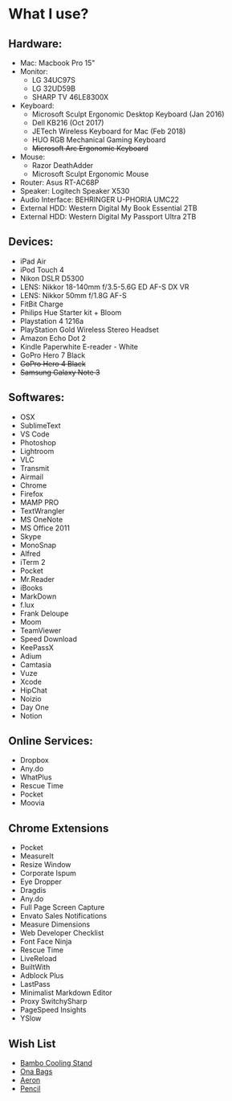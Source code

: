 What I use?
================

## Hardware:

- Mac: Macbook Pro 15"
- Monitor: 
  - LG 34UC97S
  - LG 32UD59B
  - SHARP TV 46LE8300X
- Keyboard: 
  - Microsoft Sculpt Ergonomic Desktop Keyboard (Jan 2016)
  - Dell KB216 (Oct 2017)
  - JETech Wireless Keyboard for Mac (Feb 2018)
  - HUO RGB Mechanical Gaming Keyboard
  - ~~Microsoft Arc Ergonomic Keyboard~~
- Mouse: 
  - Razor DeathAdder
  - Microsoft Sculpt Ergonomic Mouse
- Router: Asus RT-AC68P
- Speaker: Logitech Speaker X530
- Audio Interface: BEHRINGER U-PHORIA UMC22
- External HDD: Western Digital My Book Essential 2TB
- External HDD: Western Digital My Passport Ultra 2TB

## Devices:

- iPad Air 
- iPod Touch 4
- Nikon DSLR D5300
- LENS: Nikkor 18-140mm f/3.5-5.6G ED AF-S DX VR
- LENS: Nikkor 50mm f/1.8G AF-S
- FitBit Charge
- Philips Hue Starter kit + Bloom
- Playstation 4 1216a
- PlayStation Gold Wireless Stereo Headset
- Amazon Echo Dot 2
- Kindle Paperwhite E-reader - White
- GoPro Hero 7 Black
- ~~GoPro Hero 4 Black~~
- ~~Samsung Galaxy Note 3~~

## Softwares:

- OSX
- SublimeText
- VS Code
- Photoshop
- Lightroom
- VLC
- Transmit
- Airmail
- Chrome
- Firefox
- MAMP PRO
- TextWrangler
- MS OneNote
- MS Office 2011
- Skype
- MonoSnap
- Alfred
- iTerm 2
- Pocket
- Mr.Reader
- iBooks
- MarkDown
- f.lux 
- Frank Deloupe
- Moom
- TeamViewer
- Speed Download
- KeePassX
- Adium
- Camtasia
- Vuze
- Xcode
- HipChat
- Noizio
- Day One
- Notion


## Online Services:

- Dropbox
- Any.do
- WhatPlus
- Rescue Time
- Pocket
- Moovia


## Chrome Extensions

- Pocket
- MeasureIt
- Resize Window
- Corporate Ispum
- Eye Dropper
- Dragdis
- Any.do
- Full Page Screen Capture
- Envato Sales Notifications
- Measure Dimensions
- Web Developer Checklist
- Font Face Ninja
- Rescue Time
- LiveReload
- BuiltWith
- Adblock Plus
- LastPass
- Minimalist Markdown Editor
- Proxy SwitchySharp
- PageSpeed Insights
- YSlow


## Wish List

- [Bambo Cooling Stand](http://www.macally.com/EN/?page_id=2333)
- [Ona Bags](http://www.onabags.com/store/small-goods/the-roma.html)
- [Aeron](http://www.hermanmiller.com/products/seating/performance-work-chairs/aeron-chairs.html)
- [Pencil](http://www.fiftythree.com/pencil)
